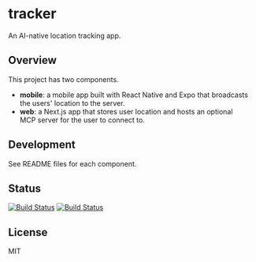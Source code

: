 # tracker

An AI-native location tracking app.

## Overview

This project has two components.

- **mobile**: a mobile app built with React Native and Expo that broadcasts the
  users' location to the server.
- **web**: a Next.js app that stores user location and hosts an optional
  MCP server for the user to connect to.

## Development

See README files for each component.

## Status

[![Build Status](https://img.shields.io/github/actions/workflow/status/felipap/tracker/lint-mobile.yml?label=mobile)](https://github.com/felipap/tracker/actions)
[![Build Status](https://img.shields.io/github/actions/workflow/status/felipap/tracker/lint-web.yml?label=web&color=blue)](https://github.com/felipap/tracker/actions)

## License

MIT

